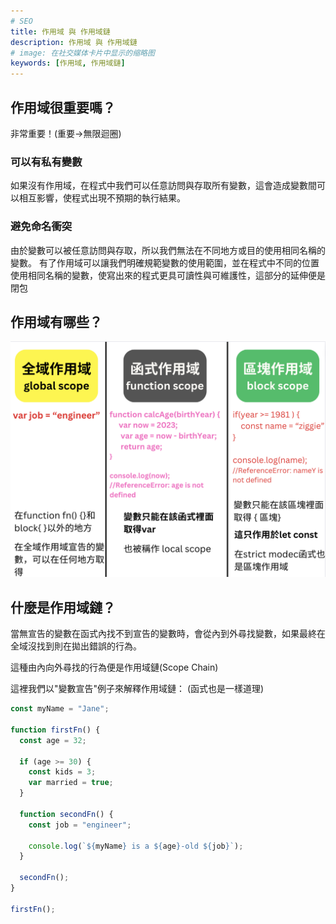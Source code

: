 ```yaml
---
# SEO
title: 作用域 與 作用域鏈
description: 作用域 與 作用域鏈
# image: 在社交媒体卡片中显示的缩略图
keywords: [作用域, 作用域鏈]
---
```


## 作用域很重要嗎？

非常重要！(重要->無限迴圈)

### 可以有私有變數

如果沒有作用域，在程式中我們可以任意訪問與存取所有變數，這會造成變數間可以相互影響，使程式出現不預期的執行結果。

### 避免命名衝突

由於變數可以被任意訪問與存取，所以我們無法在不同地方或目的使用相同名稱的變數。
有了作用域可以讓我們明確規範變數的使用範圍，並在程式中不同的位置使用相同名稱的變數，使寫出來的程式更具可讀性與可維護性，這部分的延伸便是閉包

## 作用域有哪些？

![scope-07](./img/scope-07.png)

## 什麼是作用域鏈？

當無宣告的變數在函式內找不到宣告的變數時，會從內到外尋找變數，如果最終在全域沒找到則在拋出錯誤的行為。

這種由內向外尋找的行為便是作用域鏈(Scope Chain)

這裡我們以"變數宣告"例子來解釋作用域鏈：
(函式也是一樣道理)

```js
const myName = "Jane";

function firstFn() {
  const age = 32;

  if (age >= 30) {
    const kids = 3;
    var married = true;
  }

  function secondFn() {
    const job = "engineer";

    console.log(`${myName} is a ${age}-old ${job}`);
  }

  secondFn();
}

firstFn();
```
